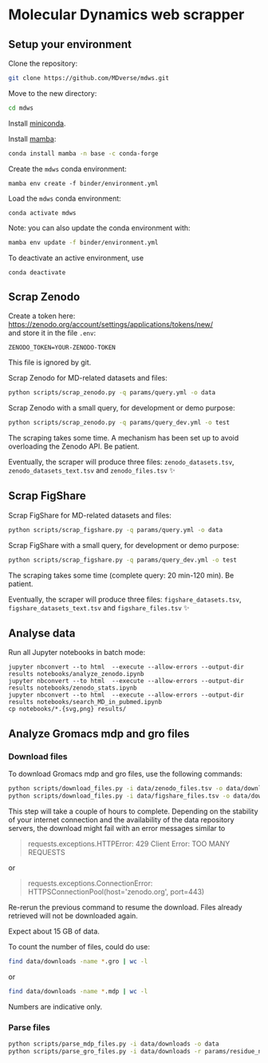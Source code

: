 # Molecular Dynamics web scrapper

## Setup your environment

Clone the repository:

```bash
git clone https://github.com/MDverse/mdws.git
```

Move to the new directory:

```bash
cd mdws
```

Install [miniconda](https://docs.conda.io/en/latest/miniconda.html).

Install [mamba](https://github.com/mamba-org/mamba):

```bash
conda install mamba -n base -c conda-forge
```

Create the `mdws` conda environment:
```
mamba env create -f binder/environment.yml
```

Load the `mdws` conda environment:
```
conda activate mdws
```

Note: you can also update the conda environment with:

```bash
mamba env update -f binder/environment.yml
```

To deactivate an active environment, use

```
conda deactivate
```

## Scrap Zenodo

Create a token here: <https://zenodo.org/account/settings/applications/tokens/new/>  
and store it in the file `.env`:
```
ZENODO_TOKEN=YOUR-ZENODO-TOKEN
```
This file is ignored by git.

Scrap Zenodo for MD-related datasets and files:

```bash
python scripts/scrap_zenodo.py -q params/query.yml -o data
```

Scrap Zenodo with a small query, for development or demo purpose:

```bash
python scripts/scrap_zenodo.py -q params/query_dev.yml -o test
```

The scraping takes some time. A mechanism has been set up to avoid overloading the Zenodo API. Be patient.

Eventually, the scraper will produce three files: `zenodo_datasets.tsv`, `zenodo_datasets_text.tsv` and `zenodo_files.tsv` :sparkles: 


## Scrap FigShare

Scrap FigShare for MD-related datasets and files:

```bash
python scripts/scrap_figshare.py -q params/query.yml -o data
```

Scrap FigShare with a small query, for development or demo purpose:

```bash
python scripts/scrap_figshare.py -q params/query_dev.yml -o test
```

The scraping takes some time (complete query: 20 min-120 min). Be patient.

Eventually, the scraper will produce three files: `figshare_datasets.tsv`, `figshare_datasets_text.tsv` and `figshare_files.tsv` :sparkles: 


## Analyse data

Run all Jupyter notebooks in batch mode:
```
jupyter nbconvert --to html  --execute --allow-errors --output-dir results notebooks/analyze_zenodo.ipynb
jupyter nbconvert --to html  --execute --allow-errors --output-dir results notebooks/zenodo_stats.ipynb
jupyter nbconvert --to html  --execute --allow-errors --output-dir results notebooks/search_MD_in_pubmed.ipynb
cp notebooks/*.{svg,png} results/
```


## Analyze Gromacs mdp and gro files

### Download files

To download Gromacs mdp and gro files, use the following commands:

```bash
python scripts/download_files.py -i data/zenodo_files.tsv -o data/downloads/ -t mdp -t gro
python scripts/download_files.py -i data/figshare_files.tsv -o data/downloads/ -t mdp -t gro
```

This step will take a couple of hours to complete. Depending on the stability of your internet connection and the availability of the data repository servers, the download might fail with an error messages similar to

> requests.exceptions.HTTPError: 429 Client Error: TOO MANY REQUESTS

or 

> requests.exceptions.ConnectionError: HTTPSConnectionPool(host='zenodo.org', port=443)

Re-rerun the previous command to resume the download. Files already retrieved will not be downloaded again.

Expect about 15 GB of data.

To count the number of files, could do use:

```bash
find data/downloads -name *.gro | wc -l
```

or

```bash
find data/downloads -name *.mdp | wc -l
```

Numbers are indicative only.

### Parse files

```bash
python scripts/parse_mdp_files.py -i data/downloads -o data
python scripts/parse_gro_files.py -i data/downloads -r params/residue_names.yml -o data
```

